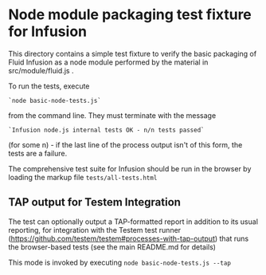 # Node module packaging test fixture for Infusion

This directory contains a simple test fixture to verify the basic packaging of Fluid Infusion as a node module
performed by the material in src/module/fluid.js .

To run the tests, execute

    `node basic-node-tests.js`

from the command line. They must terminate with the message

    `Infusion node.js internal tests OK - n/n tests passed`

(for some n) - if the last line of the process output isn't of this form,
the tests are a failure.

The comprehensive test suite for Infusion should be run in the browser by loading the markup file `tests/all-tests.html`

## TAP output for Testem Integration

The test can optionally output a TAP-formatted report in addition to its usual reporting, for integration with the Testem test runner
(https://github.com/testem/testem#processes-with-tap-output) that runs the browser-based tests (see the main README.md for details)

This mode is invoked by executing `node basic-node-tests.js --tap`
